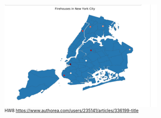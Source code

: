 
![Alt text](../HW8_soa238/plot.jpeg)
HW8
https://www.authorea.com/users/235141/articles/336199-title

